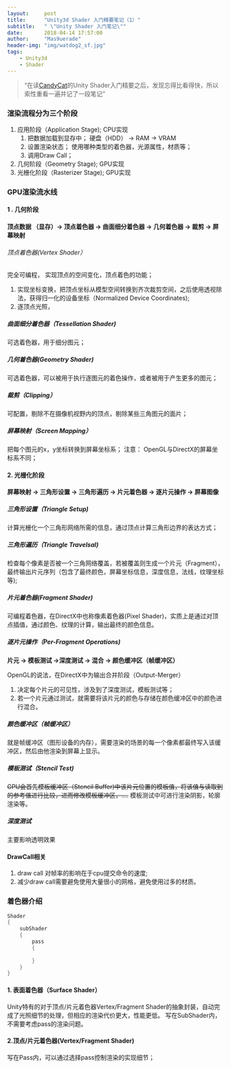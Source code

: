 ```yaml
---
layout:     post
title:      "Unity3d Shader 入门精要笔记（1）"
subtitle:   " \"Unity Shader 入门笔记\""
date:       2018-04-14 17:57:00
author:     "Mas9uerade"
header-img: "img/watdog2_sf.jpg"
tags:
    - Unity3d
    - Shader
---
```


> “在读[CandyCat](Http://CandyCat1992.github.io)的Unity Shader入门精要之后，发现忘得比看得快，所以索性重看一遍并记了一段笔记”


### 渲染流程分为三个阶段
1. 应用阶段（Application Stage); CPU实现
	1. 把数据加载到显存中；
		硬盘（HDD） -> RAM -> VRAM
	2. 设置渲染状态；
		使用哪种类型的着色器，光源属性，材质等；
	3. 调用Draw Call；
2. 几何阶段（Geometry Stage);   GPU实现
3. 光栅化阶段（Rasterizer Stage); GPU实现


### GPU渲染流水线
#### 1 . 几何阶段

#### **顶点数据 （显存）-> 顶点着色器 -> 曲面细分着色器 -> 几何着色器 -> 裁剪 -> 屏幕映射**

###### 顶点着色器(Vertex Shader）
完全可编程， 实现顶点的空间变化，顶点着色的功能；
1. 实现坐标变换，把顶点坐标从模型空间转换到齐次裁剪空间，之后使用透视除法，获得归一化的设备坐标（Normalized Device Coordinates);
2. 逐顶点光照，

##### 曲面细分着色器（Tessellation Shader)
可选着色器，用于细分图元；

##### 几何着色器(Geometry Shader)
可选着色器，可以被用于执行逐图元的着色操作，或者被用于产生更多的图元；

##### 裁剪（Clipping）
可配置，剔除不在摄像机视野内的顶点，剔除某些三角图元的面片；

##### 屏幕映射（Screen Mapping）
把每个图元的x，y坐标转换到屏幕坐标系；
注意：  OpenGL与DirectX的屏幕坐标系不同；

#### 2. 光栅化阶段

#### **屏幕映射 -> 三角形设置 -> 三角形遍历 -> 片元着色器 -> 逐片元操作 -> 屏幕图像**

##### 三角形设置（Triangle Setup)
计算光栅化一个三角形网络所需的信息，通过顶点计算三角形边界的表达方式；

##### 三角形遍历（Triangle Travelsal)
检查每个像素是否被一个三角网络覆盖，若被覆盖则生成一个片元（Fragment），最终输出片元序列（包含了最终颜色，屏幕坐标信息，深度信息，法线，纹理坐标等);

##### 片元着色器(Fragment Shader)
可编程着色器，在DirectX中也称像素着色器(Pixel Shader)，实质上是通过对顶点插值，通过颜色、纹理的计算，输出最终的颜色信息。

##### 逐片元操作（Per-Fragment Operations)

**片元 -> 模板测试 ->深度测试 -> 混合 -> 颜色缓冲区（帧缓冲区）**

OpenGL的说法，在DirectX中为输出合并阶段（Output-Merger）
1. 决定每个片元的可见性，涉及到了深度测试，模板测试等；
2. 若一个片元通过测试，就需要将该片元的颜色与存储在颜色缓冲区中的颜色进行混合。

##### 颜色缓冲区（帧缓冲区）
就是帧缓冲区（图形设备的内存），需要渲染的场景的每一个像素都最终写入该缓冲区，然后由他渲染到屏幕上显示。

##### 模板测试（Stencil Test)
~~GPU会首先模板缓冲区（Stencil Buffer)中该片元位置的模板值，将该值与读取到的参考值进行比较，进而修改模板缓冲区，....~~ 模板测试中可进行渲染阴影，轮廓渲染等。
 
##### 深度测试
主要影响透明效果

#### DrawCall相关
1. draw call 对帧率的影响在于cpu提交命令的速度;
2. 减少draw call需要避免使用大量很小的网格，避免使用过多的材质。


### 着色器介绍
```c
Shader
{
    subShader
	{
    	pass
    	{
        
    	}
	}
}
```
#### 1. 表面着色器（Surface Shader）
Unity特有的对于顶点/片元着色器Vertex/Fragment Shader的抽象封装，自动完成了光照细节的处理，但相应的渲染代价更大，性能更低。
写在SubShader内，不需要考虑pass的渲染问题。
#### 2.顶点/片元着色器(Vertex/Fragment Shader)
写在Pass内，可以通过选择pass控制渲染的实现细节；
